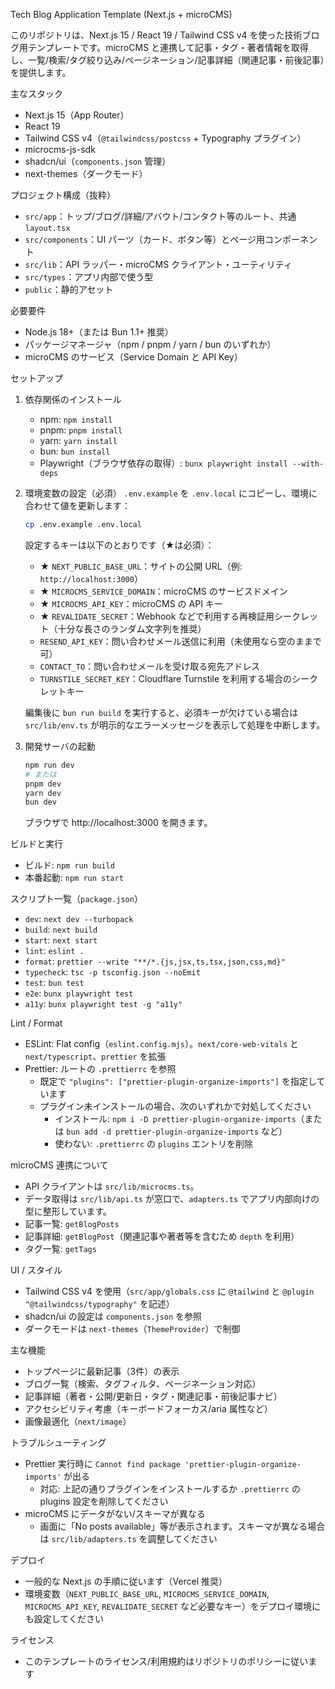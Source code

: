 Tech Blog Application Template (Next.js + microCMS)

このリポジトリは、Next.js 15 / React 19 / Tailwind CSS v4 を使った技術ブログ用テンプレートです。microCMS と連携して記事・タグ・著者情報を取得し、一覧/検索/タグ絞り込み/ページネーション/記事詳細（関連記事・前後記事）を提供します。

主なスタック
- Next.js 15（App Router）
- React 19
- Tailwind CSS v4（`@tailwindcss/postcss` + Typography プラグイン）
- microcms-js-sdk
- shadcn/ui（`components.json` 管理）
- next-themes（ダークモード）

プロジェクト構成（抜粋）
- `src/app`：トップ/ブログ/詳細/アバウト/コンタクト等のルート、共通 `layout.tsx`
- `src/components`：UI パーツ（カード、ボタン等）とページ用コンポーネント
- `src/lib`：API ラッパー・microCMS クライアント・ユーティリティ
- `src/types`：アプリ内部で使う型
- `public`：静的アセット

必要要件
- Node.js 18+（または Bun 1.1+ 推奨）
- パッケージマネージャ（npm / pnpm / yarn / bun のいずれか）
- microCMS のサービス（Service Domain と API Key）

セットアップ
1) 依存関係のインストール
   - npm: `npm install`
   - pnpm: `pnpm install`
   - yarn: `yarn install`
   - bun: `bun install`
   - Playwright（ブラウザ依存の取得）: `bunx playwright install --with-deps`

2) 環境変数の設定（必須）
   `.env.example` を `.env.local` にコピーし、環境に合わせて値を更新します：

   ```bash
   cp .env.example .env.local
   ```

   設定するキーは以下のとおりです（★は必須）：
   - ★ `NEXT_PUBLIC_BASE_URL`：サイトの公開 URL（例: `http://localhost:3000`）
   - ★ `MICROCMS_SERVICE_DOMAIN`：microCMS のサービスドメイン
   - ★ `MICROCMS_API_KEY`：microCMS の API キー
   - ★ `REVALIDATE_SECRET`：Webhook などで利用する再検証用シークレット（十分な長さのランダム文字列を推奨）
   - `RESEND_API_KEY`：問い合わせメール送信に利用（未使用なら空のままで可）
   - `CONTACT_TO`：問い合わせメールを受け取る宛先アドレス
   - `TURNSTILE_SECRET_KEY`：Cloudflare Turnstile を利用する場合のシークレットキー

   編集後に `bun run build` を実行すると、必須キーが欠けている場合は `src/lib/env.ts` が明示的なエラーメッセージを表示して処理を中断します。

3) 開発サーバの起動

   ```bash
   npm run dev
   # または
   pnpm dev
   yarn dev
   bun dev
   ```

   ブラウザで http://localhost:3000 を開きます。

ビルドと実行
- ビルド: `npm run build`
- 本番起動: `npm run start`

スクリプト一覧（`package.json`）
- `dev`: `next dev --turbopack`
- `build`: `next build`
- `start`: `next start`
- `lint`: `eslint .`
- `format`: `prettier --write "**/*.{js,jsx,ts,tsx,json,css,md}"`
- `typecheck`: `tsc -p tsconfig.json --noEmit`
- `test`: `bun test`
- `e2e`: `bunx playwright test`
- `a11y`: `bunx playwright test -g "a11y"`

Lint / Format
- ESLint: Flat config（`eslint.config.mjs`）。`next/core-web-vitals` と `next/typescript`、`prettier` を拡張
- Prettier: ルートの `.prettierrc` を参照
  - 既定で `"plugins": ["prettier-plugin-organize-imports"]` を指定しています
  - プラグイン未インストールの場合、次のいずれかで対処してください
    - インストール: `npm i -D prettier-plugin-organize-imports`（または `bun add -d prettier-plugin-organize-imports` など）
    - 使わない: `.prettierrc` の `plugins` エントリを削除

microCMS 連携について
- API クライアントは `src/lib/microcms.ts`。
- データ取得は `src/lib/api.ts` が窓口で、`adapters.ts` でアプリ内部向けの型に整形しています。
- 記事一覧: `getBlogPosts`
- 記事詳細: `getBlogPost`（関連記事や著者等を含むため `depth` を利用）
- タグ一覧: `getTags`

UI / スタイル
- Tailwind CSS v4 を使用（`src/app/globals.css` に `@tailwind` と `@plugin "@tailwindcss/typography"` を記述）
- shadcn/ui の設定は `components.json` を参照
- ダークモードは `next-themes`（`ThemeProvider`）で制御

主な機能
- トップページに最新記事（3件）の表示
- ブログ一覧（検索、タグフィルタ、ページネーション対応）
- 記事詳細（著者・公開/更新日・タグ・関連記事・前後記事ナビ）
- アクセシビリティ考慮（キーボードフォーカス/aria 属性など）
- 画像最適化（`next/image`）

トラブルシューティング
- Prettier 実行時に `Cannot find package 'prettier-plugin-organize-imports'` が出る
  - 対応: 上記の通りプラグインをインストールするか `.prettierrc` の plugins 設定を削除してください
- microCMS にデータがない/スキーマが異なる
  - 画面に「No posts available」等が表示されます。スキーマが異なる場合は `src/lib/adapters.ts` を調整してください

デプロイ
- 一般的な Next.js の手順に従います（Vercel 推奨）
- 環境変数（`NEXT_PUBLIC_BASE_URL`, `MICROCMS_SERVICE_DOMAIN`, `MICROCMS_API_KEY`, `REVALIDATE_SECRET` など必要なキー）をデプロイ環境にも設定してください

ライセンス
- このテンプレートのライセンス/利用規約はリポジトリのポリシーに従います
